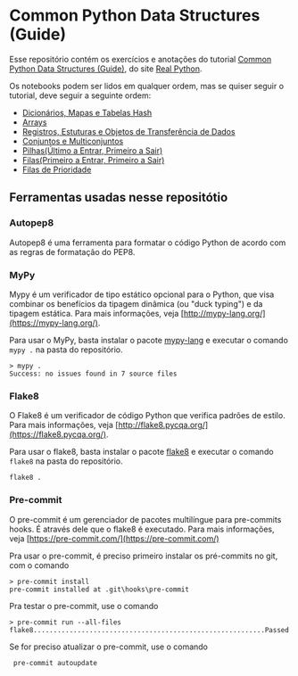 # Common Python Data Structures (Guide)

Esse repositório contém os exercícios e anotações do tutorial
[Common Python Data Structures (Guide)](https://realpython.com/python-data-structures/), do site [Real Python](https://realpython.com/).

Os notebooks podem ser lidos em qualquer ordem, mas se quiser seguir o tutorial, deve seguir a seguinte ordem:

- [Dicionários, Mapas e Tabelas Hash](notebook/01-dicitionaries-maps-and-hash-tables.ipynb)
- [Arrays](notebook/02-array-data-structures.ipynb)
- [Registros, Estuturas e Objetos de Transferência de Dados](notebook/03-records-structs-and-data-transfer-objects.ipynb)
- [Conjuntos e Multiconjuntos](notebook/04-sets-and-multisets.ipynb)
- [Pilhas(Último a Entrar, Primeiro a Sair)](notebook/05-stack-lifo.ipynb)
- [Filas(Primeiro a Entrar, Primeiro a Sair)](notebook/06-queue-fifo.ipynb)
- [Filas de Prioridade](notebook/07-priority-queues.ipynb)

## Ferramentas usadas nesse repositótio

### Autopep8

Autopep8 é uma ferramenta para formatar o código Python de acordo com as
regras de formatação do PEP8.

### MyPy

Mypy é um verificador de tipo estático opcional para o Python, que visa
combinar os benefícios da tipagem dinâmica (ou "duck typing") e da
tipagem estática. Para mais informações, veja
[http://mypy-lang.org/](https://mypy-lang.org/).

Para usar o MyPy, basta instalar o pacote
[mypy-lang](https://pypi.org/project/mypy-lang/) e executar o comando
`mypy .` na pasta do repositório.

```shell
> mypy .
Success: no issues found in 7 source files
```

### Flake8

O Flake8 é um verificador de código Python que verifica padrões de
estilo. Para mais informações, veja
[http://flake8.pycqa.org/](https://flake8.pycqa.org/).

Para usar o flake8, basta instalar o pacote
[flake8](https://pypi.org/project/flake8/) e executar o comando
`flake8` na pasta do repositório.

```shell
flake8 .
```

### Pre-commit

O pre-commit é um gerenciador de pacotes multilíngue para pre-commits
hooks. É através dele que o flake8 é executado. Para mais informações,
veja [https://pre-commit.com/](https://pre-commit.com/)

Pra usar o pre-commit, é preciso primeiro instalar os pré-commits no
git, com o comando

```shell
> pre-commit install
pre-commit installed at .git\hooks\pre-commit
```

Pra testar o pre-commit, use o comando

```shell
> pre-commit run --all-files
flake8..........................................................Passed
```

Se for preciso atualizar o pre-commit, use o comando

```shell
 pre-commit autoupdate
```
